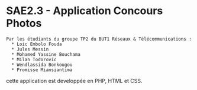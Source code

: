 # SAE2.3 - Application Concours Photos
```
Par les étudiants du groupe TP2 du BUT1 Réseaux & Télécommunications : 
  * Loic Embolo Fouda
  * Jules Messin
  * Mohamed Yassine Bouchama
  * Milan Todorovic
  * Wendlassida Bonkougou
  * Promisse Miansiantima
```
cette application est developpée en PHP, HTML et CSS.
